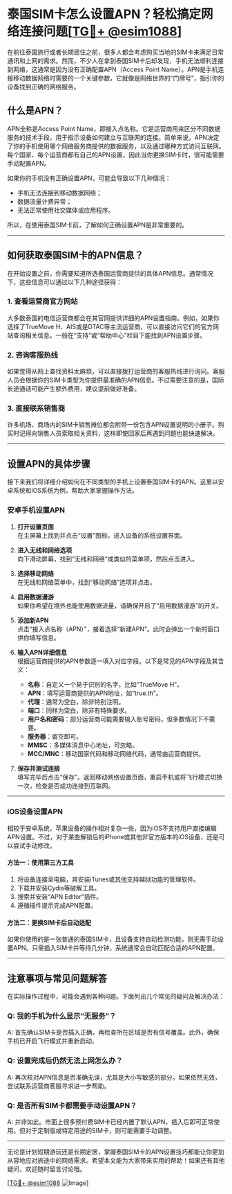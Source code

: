 # 泰国SIM卡怎么设置APN？轻松搞定网络连接问题[[TG💪+ @esim1088](https://t.me/s/esim1088)]

在前往泰国旅行或者长期居住之前，很多人都会考虑购买当地的SIM卡来满足日常通讯和上网的需求。然而，不少人在拿到泰国SIM卡后却发现，手机无法顺利连接到网络，这通常是因为没有正确配置APN（Access Point Name）。APN是手机连接移动数据网络时需要的一个关键参数，它就像是网络世界的“门牌号”，指引你的设备找到正确的网络服务。

## 什么是APN？

APN全称是Access Point Name，即接入点名称。它是运营商用来区分不同数据服务的技术手段，用于指示设备如何建立与互联网的连接。简单来说，APN决定了你的手机使用哪个网络服务商提供的数据服务，以及通过哪种方式访问互联网。每个国家、每个运营商都有自己的APN设置，因此当你更换SIM卡时，很可能需要手动配置APN。

如果你的手机没有正确设置APN，可能会导致以下几种情况：
- 手机无法连接到移动数据网络；
- 数据流量计费异常；
- 无法正常使用社交媒体或应用程序。

所以，在使用泰国SIM卡前，了解如何正确设置APN是非常重要的。

---

## 如何获取泰国SIM卡的APN信息？

在开始设置之前，你需要知道所选泰国运营商提供的具体APN信息。通常情况下，这些信息可以通过以下几种途径获得：

### 1. **查看运营商官方网站**
大多数泰国的电信运营商都会在其官网提供详细的APN设置指南。例如，如果你选择了TrueMove H、AIS或是DTAC等主流运营商，可以直接访问它们的官方网站查询相关信息。一般在“支持”或“帮助中心”栏目下能找到APN设置步骤。

### 2. **咨询客服热线**
如果觉得从网上查找资料太麻烦，可以直接拨打运营商的客服热线进行询问。客服人员会根据你的SIM卡类型为你提供最准确的APN信息。不过需要注意的是，国际长途通话可能产生额外费用，建议提前做好准备。

### 3. **直接联系销售商**
许多机场、商场内的SIM卡销售摊位都会附带一份包含APN设置说明的小册子。购买时记得向销售人员索取相关资料，这样即使回家后再遇到问题也能快速解决。

---

## 设置APN的具体步骤

接下来我们将详细介绍如何在不同类型的手机上设置泰国SIM卡的APN。这里以安卓系统和iOS系统为例，帮助大家掌握操作方法。

### 安卓手机设置APN

1. **打开设置页面**  
   在主屏幕上找到并点击“设置”图标，进入设备的系统设置界面。

2. **进入无线和网络选项**  
   向下滑动屏幕，找到“无线和网络”或类似的菜单项，然后点击进入。

3. **选择移动网络**  
   在无线和网络菜单中，找到“移动网络”选项并点击。

4. **启用数据漫游**  
   如果你希望在境外也能使用数据流量，请确保开启了“启用数据漫游”的开关。

5. **添加新APN**  
   点击“接入点名称（APN）”，接着选择“新建APN”。此时会弹出一个新的窗口供你填写信息。

6. **输入APN详细信息**  
   根据运营商提供的APN参数逐一填入对应字段。以下是常见的APN字段及其含义：
   - **名称**：自定义一个易于识别的名字，比如“TrueMove H”。
   - **APN**：填写运营商提供的APN地址，如“true.th”。
   - **代理**：通常为空白，除非特别注明。
   - **端口**：同样为空白，除非有特殊要求。
   - **用户名和密码**：部分运营商可能需要输入账号密码，但多数情况下不需要。
   - **服务器**：留空即可。
   - **MMSC**：多媒体消息中心地址，可忽略。
   - **MCC/MNC**：移动国家代码和移动网络代码，通常由运营商提供。

7. **保存并测试连接**  
   填写完毕后点击“保存”。返回移动网络设置页面，重启手机或将飞行模式切换一次，检查是否成功连接到互联网。

---

### iOS设备设置APN

相较于安卓系统，苹果设备的操作相对复杂一些，因为iOS不支持用户直接编辑APN设置。不过，对于某些解锁后的iPhone或其他非官方版本的iOS设备，还是可以尝试手动修改。

#### 方法一：使用第三方工具
1. 将设备连接至电脑，并安装iTunes或其他支持越狱功能的管理软件。
2. 下载并安装Cydia等破解工具。
3. 搜索并安装“APN Editor”插件。
4. 遵循插件提示完成APN配置。

#### 方法二：更换SIM卡后自动适配
如果你使用的是一张普通的泰国SIM卡，且设备支持自动检测功能，则无需手动设置APN。只需插入SIM卡并等待几分钟，系统通常会自动匹配合适的APN配置。

---

## 注意事项与常见问题解答

在实际操作过程中，可能会遇到各种问题。下面列出几个常见的疑问及解决办法：

### Q: 我的手机为什么显示“无服务”？
A: 首先确认SIM卡是否插入正确，再检查所在区域是否有信号覆盖。此外，确保手机已开启飞行模式并重新启动。

### Q: 设置完成后仍然无法上网怎么办？
A: 再次核对APN信息是否准确无误，尤其是大小写敏感的部分。如果依然无效，尝试联系运营商客服寻求进一步帮助。

### Q: 是否所有SIM卡都需要手动设置APN？
A: 并非如此。市面上很多预付费SIM卡已经内置了默认APN，插入后即可正常使用。但对于定制版或特定用途的SIM卡，则可能需要手动调整。

---

无论是计划短期游玩还是长期定居，掌握泰国SIM卡的APN设置技巧都能让你更加从容地应对旅途中的网络需求。希望本文能为大家带来实用的帮助！如果还有其他疑问，欢迎随时留言讨论哦。

[[TG💪+ @esim1088](https://t.me/s/esim1088) ![Image](https://i.postimg.cc/4NQfJmqS/Snipaste-2025-05-13-00-14-12.png)]
